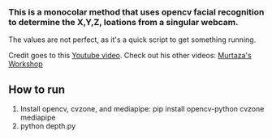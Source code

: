### This is a monocolar method that uses opencv facial recognition to determine the X,Y,Z, loations from a singular webcam.
The values are not perfect, as it's a quick script to get something running.


Credit goes to this [Youtube video](https://www.youtube.com/watch?v=jsoe1M2AjFk). Check out his other videos: [Murtaza's Workshop](https://www.youtube.com/@murtazasworkshop)


## How to run
1. Install opencv, cvzone, and mediapipe: pip install opencv-python cvzone mediapipe
2. python depth.py
